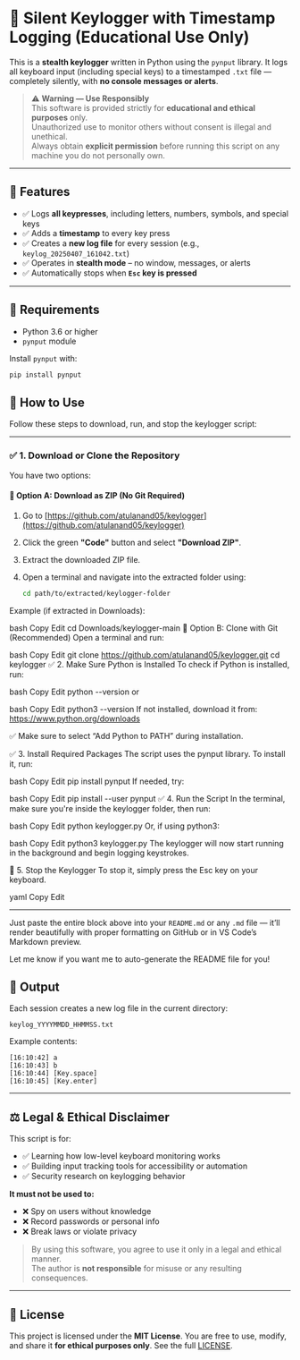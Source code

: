 # 🔐 Silent Keylogger with Timestamp Logging (Educational Use Only)

This is a **stealth keylogger** written in Python using the `pynput` library. It logs all keyboard input (including special keys) to a timestamped `.txt` file — completely silently, with **no console messages or alerts**.

> ⚠️ **Warning — Use Responsibly**  
> This software is provided strictly for **educational and ethical purposes** only.  
> Unauthorized use to monitor others without consent is illegal and unethical.  
> Always obtain **explicit permission** before running this script on any machine you do not personally own.

---

## 🧩 Features

- ✅ Logs **all keypresses**, including letters, numbers, symbols, and special keys  
- ✅ Adds a **timestamp** to every key press  
- ✅ Creates a **new log file** for every session (e.g., `keylog_20250407_161042.txt`)  
- ✅ Operates in **stealth mode** – no window, messages, or alerts  
- ✅ Automatically stops when **`Esc` key is pressed**  

---

## 🔧 Requirements

- Python 3.6 or higher  
- `pynput` module  

Install `pynput` with:

```bash
pip install pynput
```
## 🚀 How to Use

Follow these steps to download, run, and stop the keylogger script:

---

### ✅ 1. Download or Clone the Repository

You have two options:

#### 🔹 Option A: Download as ZIP (No Git Required)

1. Go to [https://github.com/atulanand05/keylogger](https://github.com/atulanand05/keylogger)
2. Click the green **"Code"** button and select **"Download ZIP"**.
3. Extract the downloaded ZIP file.
4. Open a terminal and navigate into the extracted folder using:

   ```bash
   cd path/to/extracted/keylogger-folder
Example (if extracted in Downloads):

bash
Copy
Edit
cd Downloads/keylogger-main
🔹 Option B: Clone with Git (Recommended)
Open a terminal and run:

bash
Copy
Edit
git clone https://github.com/atulanand05/keylogger.git
cd keylogger
✅ 2. Make Sure Python is Installed
To check if Python is installed, run:

bash
Copy
Edit
python --version
or

bash
Copy
Edit
python3 --version
If not installed, download it from: https://www.python.org/downloads

✅ Make sure to select “Add Python to PATH” during installation.

✅ 3. Install Required Packages
The script uses the pynput library. To install it, run:

bash
Copy
Edit
pip install pynput
If needed, try:

bash
Copy
Edit
pip install --user pynput
✅ 4. Run the Script
In the terminal, make sure you're inside the keylogger folder, then run:

bash
Copy
Edit
python keylogger.py
Or, if using python3:

bash
Copy
Edit
python3 keylogger.py
The keylogger will now start running in the background and begin logging keystrokes.

🛑 5. Stop the Keylogger
To stop it, simply press the Esc key on your keyboard.

yaml
Copy
Edit

---

Just paste the entire block above into your `README.md` or any `.md` file — it’ll render beautifully with proper formatting on GitHub or in VS Code’s Markdown preview.

Let me know if you want me to auto-generate the README file for you!

## 📁 Output

Each session creates a new log file in the current directory:

```
keylog_YYYYMMDD_HHMMSS.txt
```

Example contents:

```
[16:10:42] a
[16:10:43] b
[16:10:44] [Key.space]
[16:10:45] [Key.enter]
```

---

## ⚖️ Legal & Ethical Disclaimer

This script is for:

- ✅ Learning how low-level keyboard monitoring works  
- ✅ Building input tracking tools for accessibility or automation  
- ✅ Security research on keylogging behavior  

**It must not be used to:**

- ❌ Spy on users without knowledge  
- ❌ Record passwords or personal info  
- ❌ Break laws or violate privacy  

> By using this software, you agree to use it only in a legal and ethical manner.  
> The author is **not responsible** for misuse or any resulting consequences.

---

## 🪪 License

This project is licensed under the **MIT License**. You are free to use, modify, and share it **for ethical purposes only**.
See the full [LICENSE](LICENSE).